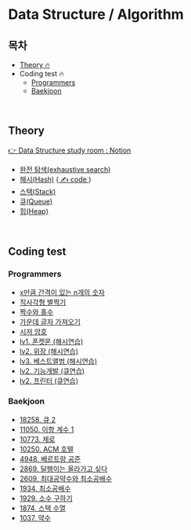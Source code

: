 # Data Structure / Algorithm

## 목차

- [Theory 🔥](#Theory)
- Coding test 🔥
  - [Programmers](#Programmers)
  - [Baekjoon](#Baekjoon)

<br>

## Theory

[👉 Data Structure study room : Notion](https://www.notion.so/Data-Structure-7c76d0baf9c2463dac0d4911048d37be)

- [완전 탐색(exhaustive search)](https://www.notion.so/exhaustive-search-6e5445da6e394e0fa870312625762754)
- [해시(Hash)](https://www.notion.so/Hash-64d8d6f991b146e6aa347a0a2438c21f) ([ ✍ code ](https://github.com/parkksss/Study/blob/main/Data_Structure/Theory/hashTable.js))
- [스택(Stack)](https://www.notion.so/stack-2b894f5ce088497e851cb6d502fc0065)
- [큐(Queue)](https://www.notion.so/Queue-492ad928ccfd4a68af57300a0c50c49d)
- [힙(Heap)](https://www.notion.so/Heap-436a5f3d879248c6965deb290f4b55f3)

<br>

## Coding test

### Programmers

- [x만큼 간격이 있는 n개의 숫자](https://velog.io/@parkksss/coding-test-programmers-1) 
- [직사각형 별찍기](https://velog.io/@parkksss/coding-test-programmers-2) 
- [짝수와 홀수](https://velog.io/@parkksss/coding-test-programmers-3)
- [가운데 글자 가져오기](https://velog.io/@parkksss/coding-test-programmers-4)
- [시저 암호](https://velog.io/@parkksss/coding-test-programmers-39)
- [lv1. 폰켓몬 (해시연습)](https://velog.io/@parkksss/coding-test-programmers-42)
- [lv2. 위장 (해시연습)](https://velog.io/@parkksss/coding-test-programmers-43)
- [lv3. 베스트앨범 (해시연습)](https://velog.io/@parkksss/coding-test-programmers-44)
- [lv2. 기능개발 (큐연습)](https://velog.io/@parkksss/coding-test-programmers-45)
- [lv2. 프린터 (큐연습)](https://velog.io/@parkksss/coding-test-programmers-46)

### Baekjoon
- <a href="./Baekjoon/18258.js">18258. 큐 2</a>
- <a href="./Baekjoon/11050.js">11050. 이항 계수 1</a>
- <a href="./Baekjoon/10773.js">10773. 제로</a>
- <a href="./Baekjoon/10250.js">10250. ACM 호텔</a>
- <a href="./Baekjoon/4948.js">4948. 베르트랑 공준</a>
- <a href="./Baekjoon/2869.js">2869. 달팽이는 올라가고 싶다</a>
- <a href="./Baekjoon/2609.js">2609. 최대공약수와 최소공배수</a>
- <a href="./Baekjoon/1934.js">1934. 최소공배수</a>
- <a href="./Baekjoon/1929.js">1929. 소수 구하기</a>
- <a href="./Baekjoon/1874.js">1874. 스택 수열</a>
- <a href="./Baekjoon/1037.js">1037. 약수</a>

<br>
